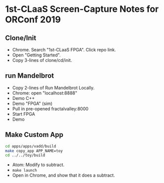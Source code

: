 # 1st-CLaaS Screen-Capture Notes for ORConf 2019

## Clone/Init

  - Chrome. Search "1st-CLaaS FPGA". Click repo link.
  - Open "Getting Started".
  - Copy 3-lines of clone/cd/init.

## run Mandelbrot

  - Copy 2-lines of Run Mandelbrot Locally.
  - Chrome: open "localhost:8888"
  - Demo C++
  - Demo "FPGA" (sim)
  - Pull in pre-opened fractalvalley:8000
  - Start FPGA
  - Demo

## Make Custom App

```sh
cd apps/apps/vadd/build
make copy_app APP_NAME=toy
cd ../../toy/build
```

  - Atom: Modify to subtract.
  - `make launch`
  - Open in Chrome, and show that it does a subtract.
